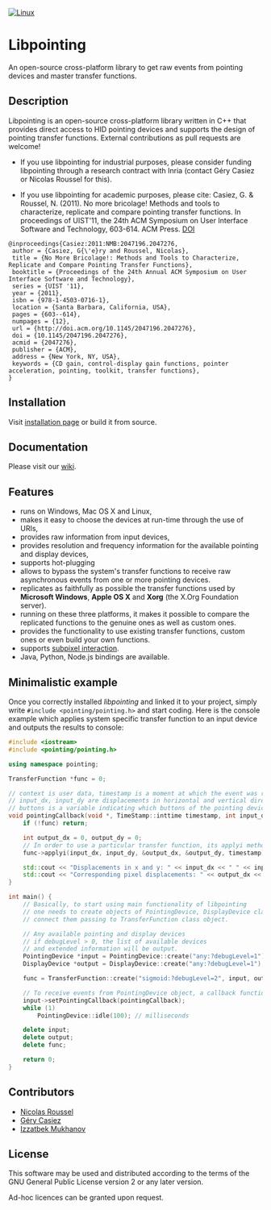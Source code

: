 [![Linux](https://github.com/INRIA/libpointing/actions/workflows/linux.yml/badge.svg)](https://github.com/INRIA/libpointing/actions/workflows/linux.yml)

# Libpointing

An open-source cross-platform library to get raw events from pointing devices and master transfer functions.

## Description

Libpointing is an open-source cross-platform library written in C++ that provides direct access to HID pointing devices and supports the design of pointing transfer functions. External contributions as pull requests are welcome!

- If you use libpointing for industrial purposes, please consider funding libpointing through a research contract with Inria (contact Géry Casiez or Nicolas Roussel for this).

- If you use libpointing for academic purposes, please cite: Casiez, G. & Roussel, N. (2011). No more bricolage! Methods and tools to characterize, replicate and compare pointing transfer functions. In proceedings of UIST'11, the 24th ACM Symposium on User Interface Software and Technology, 603-614. ACM Press. [DOI](http://dx.doi.org/10.1145/2047196.2047276)

```
@inproceedings{Casiez:2011:NMB:2047196.2047276,
 author = {Casiez, G{\'e}ry and Roussel, Nicolas},
 title = {No More Bricolage!: Methods and Tools to Characterize, Replicate and Compare Pointing Transfer Functions},
 booktitle = {Proceedings of the 24th Annual ACM Symposium on User Interface Software and Technology},
 series = {UIST '11},
 year = {2011},
 isbn = {978-1-4503-0716-1},
 location = {Santa Barbara, California, USA},
 pages = {603--614},
 numpages = {12},
 url = {http://doi.acm.org/10.1145/2047196.2047276},
 doi = {10.1145/2047196.2047276},
 acmid = {2047276},
 publisher = {ACM},
 address = {New York, NY, USA},
 keywords = {CD gain, control-display gain functions, pointer acceleration, pointing, toolkit, transfer functions},
} 
```

## Installation

Visit [installation page](https://github.com/INRIA/libpointing/wiki/Installation) or build it from source.

## Documentation

Please visit our [wiki](https://github.com/INRIA/libpointing/wiki).

## Features

* runs on Windows, Mac OS X and Linux,
* makes it easy to choose the devices at run-time through the use of URIs,
* provides raw information from input devices,
* provides resolution and frequency information for the available pointing and display devices,
* supports hot-plugging
* allows to bypass the system's transfer functions to receive raw asynchronous events from one or more pointing devices.
* replicates as faithfully as possible the transfer functions used by **Microsoft Windows**, **Apple OS X** and **Xorg** (the X.Org Foundation server).
* running on these three platforms, it makes it possible to compare the replicated functions to the genuine ones as well as custom ones.
* provides the functionality to use existing transfer functions, custom ones or even build your own functions.
* supports [subpixel interaction](http://dx.doi.org/10.1145/2380116.2380162).
* Java, Python, Node.js bindings are available.

## Minimalistic example

Once you correctly installed *libpointing* and linked it to your project, simply write `#include <pointing/pointing.h>` and start coding. Here is the console example which applies system specific transfer function to an input device and outputs the results to console:

```C++
#include <iostream>
#include <pointing/pointing.h>

using namespace pointing;

TransferFunction *func = 0;

// context is user data, timestamp is a moment at which the event was received
// input_dx, input_dy are displacements in horizontal and vertical directions
// buttons is a variable indicating which buttons of the pointing device were pressed.
void pointingCallback(void *, TimeStamp::inttime timestamp, int input_dx, int input_dy, int buttons) {
	if (!func) return;

	int output_dx = 0, output_dy = 0;
	// In order to use a particular transfer function, its applyi method must be called.
	func->applyi(input_dx, input_dy, &output_dx, &output_dy, timestamp);

	std::cout << "Displacements in x and y: " << input_dx << " " << input_dy << std::endl;
	std::cout << "Corresponding pixel displacements: " << output_dx << " " << output_dy << std::endl;
}

int main() {
	// Basically, to start using main functionality of libpointing
	// one needs to create objects of PointingDevice, DisplayDevice classes,
	// connect them passing to TransferFunction class object.

	// Any available pointing and display devices
	// if debugLevel > 0, the list of available devices
	// and extended information will be output.
	PointingDevice *input = PointingDevice::create("any:?debugLevel=1");
	DisplayDevice *output = DisplayDevice::create("any:?debugLevel=1");

	func = TransferFunction::create("sigmoid:?debugLevel=2", input, output);

	// To receive events from PointingDevice object, a callback function must be set.
	input->setPointingCallback(pointingCallback);
	while (1)
		PointingDevice::idle(100); // milliseconds

	delete input;
	delete output;
	delete func;

	return 0;
}
```

## Contributors

* [Nicolas Roussel](http://interaction.lille.inria.fr/~roussel)
* [Géry Casiez](http://cristal.univ-lille.fr/~casiez/)
* [Izzatbek Mukhanov](https://www.linkedin.com/in/izzat-mukhanov-26a93b63)

## License

This software may be used and distributed according to the terms of the GNU General Public License version 2 or any later version.

Ad-hoc licences can be granted upon request.
